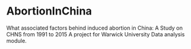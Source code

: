 # AbortionInChina
What associated factors behind induced abortion in China: A Study on CHNS from 1991 to 2015
A project for Warwick University Data analysis module.
